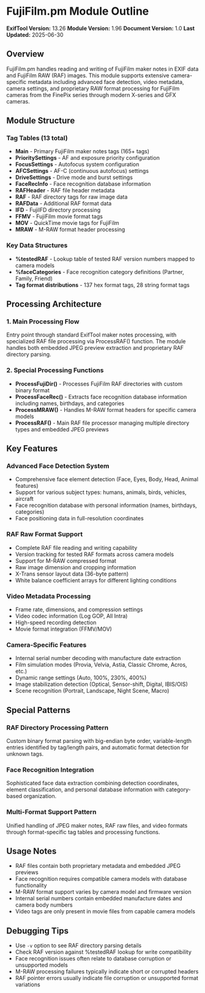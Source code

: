 # FujiFilm.pm Module Outline

**ExifTool Version:** 13.26
**Module Version:** 1.96
**Document Version:** 1.0
**Last Updated:** 2025-06-30

## Overview

FujiFilm.pm handles reading and writing of FujiFilm maker notes in EXIF data and FujiFilm RAW (RAF) images. This module supports extensive camera-specific metadata including advanced face detection, video metadata, camera settings, and proprietary RAW format processing for FujiFilm cameras from the FinePix series through modern X-series and GFX cameras.

## Module Structure

### Tag Tables (13 total)

- **Main** - Primary FujiFilm maker notes tags (165+ tags)
- **PrioritySettings** - AF and exposure priority configuration
- **FocusSettings** - Autofocus system configuration
- **AFCSettings** - AF-C (continuous autofocus) settings
- **DriveSettings** - Drive mode and burst settings
- **FaceRecInfo** - Face recognition database information
- **RAFHeader** - RAF file header metadata
- **RAF** - RAF directory tags for raw image data
- **RAFData** - Additional RAF format data
- **IFD** - FujiIFD directory processing
- **FFMV** - FujiFilm movie format tags
- **MOV** - QuickTime movie tags for FujiFilm
- **MRAW** - M-RAW format header processing

### Key Data Structures

- **%testedRAF** - Lookup table of tested RAF version numbers mapped to camera models
- **%faceCategories** - Face recognition category definitions (Partner, Family, Friend)
- **Tag format distributions** - 137 hex format tags, 28 string format tags

## Processing Architecture

### 1. Main Processing Flow

Entry point through standard ExifTool maker notes processing, with specialized RAF file processing via ProcessRAF() function. The module handles both embedded JPEG preview extraction and proprietary RAF directory parsing.

### 2. Special Processing Functions

- **ProcessFujiDir()** - Processes FujiFilm RAF directories with custom binary format
- **ProcessFaceRec()** - Extracts face recognition database information including names, birthdays, and categories
- **ProcessMRAW()** - Handles M-RAW format headers for specific camera models
- **ProcessRAF()** - Main RAF file processor managing multiple directory types and embedded JPEG previews

## Key Features

### Advanced Face Detection System
- Comprehensive face element detection (Face, Eyes, Body, Head, Animal features)
- Support for various subject types: humans, animals, birds, vehicles, aircraft
- Face recognition database with personal information (names, birthdays, categories)
- Face positioning data in full-resolution coordinates

### RAF Raw Format Support
- Complete RAF file reading and writing capability
- Version tracking for tested RAF formats across camera models
- Support for M-RAW compressed format
- Raw image dimension and cropping information
- X-Trans sensor layout data (36-byte pattern)
- White balance coefficient arrays for different lighting conditions

### Video Metadata Processing  
- Frame rate, dimensions, and compression settings
- Video codec information (Log GOP, All Intra)
- High-speed recording detection
- Movie format integration (FFMV/MOV)

### Camera-Specific Features
- Internal serial number decoding with manufacture date extraction
- Film simulation modes (Provia, Velvia, Astia, Classic Chrome, Acros, etc.)
- Dynamic range settings (Auto, 100%, 230%, 400%)
- Image stabilization detection (Optical, Sensor-shift, Digital, IBIS/OIS)
- Scene recognition (Portrait, Landscape, Night Scene, Macro)

## Special Patterns

### RAF Directory Processing Pattern
Custom binary format parsing with big-endian byte order, variable-length entries identified by tag/length pairs, and automatic format detection for unknown tags.

### Face Recognition Integration
Sophisticated face data extraction combining detection coordinates, element classification, and personal database information with category-based organization.

### Multi-Format Support Pattern
Unified handling of JPEG maker notes, RAF raw files, and video formats through format-specific tag tables and processing functions.

## Usage Notes

- RAF files contain both proprietary metadata and embedded JPEG previews
- Face recognition requires compatible camera models with database functionality
- M-RAW format support varies by camera model and firmware version
- Internal serial numbers contain embedded manufacture dates and camera body numbers
- Video tags are only present in movie files from capable camera models

## Debugging Tips

- Use `-v` option to see RAF directory parsing details
- Check RAF version against %testedRAF lookup for write compatibility
- Face recognition issues often relate to database corruption or unsupported models
- M-RAW processing failures typically indicate short or corrupted headers
- RAF pointer errors usually indicate file corruption or unsupported format variations
